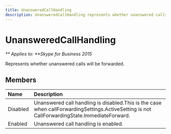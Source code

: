 ```yaml
---
title: UnansweredCallHandling
description: UnansweredCallHandling represents whether unanswered calls will be forwarded.
---
```

# UnansweredCallHandling


_** Applies to: **Skype for Business 2015_

Represents whether unanswered calls will be forwarded.
            
## Members



|**Name**|**Description**|
|:-----|:-----|
|Disabled|Unanswered call handling is disabled.This is the case when callForwardingSettings.ActiveSetting is not CallForwardingState.ImmediateForward.|
|Enabled|Unanswered call handling is enabled.|
